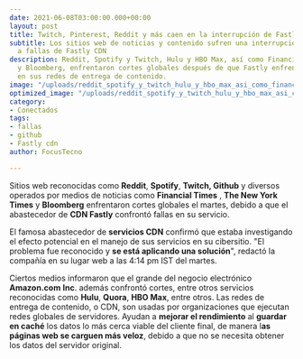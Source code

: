 ```yaml
---
date: 2021-06-08T03:00:00.000+00:00
layout: post
title: Twitch, Pinterest, Reddit y más caen en la interrupción de Fastly CDN
subtitle: Los sitios web de noticias y contenido sufren una interrupción global debido
  a fallas de Fastly CDN
description: Reddit, Spotify y Twitch, Hulu y HBO Max, así como Financial Times, NYT
  y Bloomberg, enfrentaron cortes globales después de que Fastly enfrentara fallas
  en sus redes de entrega de contenido.
image: "/uploads/reddit_spotify_y_twitch_hulu_y_hbo_max_asi_como_financial_times_nyt_y_bloomberg_enfrentaron_cortes_globales_despues_de_que_fastly_enfrentara_fallas_en_sus_redes_de_entrega_de_contenido_focus_tecno_wt.jpg"
optimized_image: "/uploads/reddit_spotify_y_twitch_hulu_y_hbo_max_asi_como_financial_times_nyt_y_bloomberg_enfrentaron_cortes_globales_despues_de_que_fastly_enfrentara_fallas_en_sus_redes_de_entrega_de_contenido_focus_tecn-1.jpg"
category:
- Conectados
tags:
- fallas
- github
- Fastly cdn
author: FocusTecno

---
```

Sitios web reconocidas como **Reddit**, **Spotify**, **Twitch, Github** y diversos operados por medios de noticias como **Financial Times** , **The New York Times** y **Bloomberg** enfrentaron cortes globales el martes, debido a que el abastecedor de **CDN Fastly** confrontó fallas en su servicio.

El famosa abastecedor de **servicios CDN** confirmó que estaba investigando el efecto potencial en el manejo de sus servicios en su cibersitio. "El problema fue reconocido y **se está aplicando una solución**", redactó la compañía en su lugar web a las 4:14 pm IST del martes.

Ciertos medios informaron que el grande del negocio electrónico **Amazon.com** **Inc**. además confrontó cortes, entre otros servicios reconocidas como **Hulu**, **Quora**, **HBO Max**, entre otros. Las redes de entrega de contenido, o CDN, son usadas por organizaciones que ejecutan redes globales de servidores. Ayudan a **mejorar el rendimiento** al **guardar en caché** los datos lo más cerca viable del cliente final, de manera l**as páginas web se carguen más veloz**, debido a que no se necesita obtener los datos del servidor original.